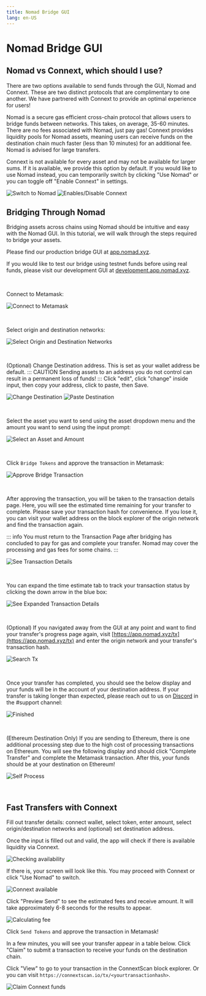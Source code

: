 ```yaml
---
title: Nomad Bridge GUI
lang: en-US
---
```


# Nomad Bridge GUI

## Nomad vs Connext, which should I use?

There are two options available to send funds through the GUI, Nomad and Connext. These are two distinct protocols that are complimentary to one another. We have partnered with Connext to provide an optimal experience for users!

Nomad is a secure gas efficient cross-chain protocol that allows users to bridge funds between networks. This takes, on average, 35-60 minutes. There are no fees associated with Nomad, just pay gas! Connext provides liquidity pools for Nomad assets, meaning users can receive funds on the destination chain much faster (less than 10 minutes) for an additional fee. Nomad is advised for large transfers.

Connext is not available for every asset and may not be available for larger sums. If it is available, we provide this option by default. If you would like to use Nomad instead, you can temporarily switch by clicking "Use Nomad" or you can toggle off "Enable Connext" in settings.

![Switch to Nomad](../public/tutorials/bridge-gui/use-nomad.png)
![Enables/Disable Connext](../public/tutorials/bridge-gui/enable-connext.png)

## Bridging Through Nomad

Bridging assets across chains using Nomad should be intuitive and easy with the Nomad GUI. In this tutorial, we will walk through the steps required to bridge your assets.

Please find our production bridge GUI at [app.nomad.xyz](https://app.nomad.xyz/).

If you would like to test our bridge using testnet funds before using real funds, please visit our development GUI at [development.app.nomad.xyz](https://development.app.nomad.xyz/).

<br>

Connect to Metamask:

![Connect to Metamask](../public/tutorials/bridge-gui/connect-metamask.png)

<br>

Select origin and destination networks:

![Select Origin and Destination Networks](../public/tutorials/bridge-gui/choose-networks.png)

<br>

(Optional) Change Destination address. This is set as your wallet address be default. ::: CAUTION Sending assets to an address you do not control can result in a permanent loss of funds! ::: Click "edit", click "change" inside input, then copy your address, click to paste, then Save.

![Change Destination](../public/tutorials/bridge-gui/change-dest-1.png)
![Paste Destination](../public/tutorials/bridge-gui/change-dest-2.png)

<br>

Select the asset you want to send using the asset dropdown menu and the amount you want to send using the input prompt:

![Select an Asset and Amount](../public/tutorials/bridge-gui/select-asset-amount.png)

<br>

Click `Bridge Tokens` and approve the transaction in Metamask:

![Approve Bridge Transaction](../public/tutorials/bridge-gui/approve-send-tx.png)

<br>

After approving the transaction, you will be taken to the transaction details page. Here, you will see the estimated time remaining for your transfer to complete. Please save your transaction hash for convenience. If you lose it, you can visit your wallet address on the block explorer of the origin network and find the transaction again.

::: info
You must return to the Transaction Page after bridging has concluded to pay for gas and complete your transfer. Nomad may cover the processing and gas fees for some chains.
:::

![See Transaction Details](../public/tutorials/bridge-gui/tx-hash-page.png)

<br>

You can expand the time estimate tab to track your transaction status by clicking the down arrow in the blue box:

![See Expanded Transaction Details](../public/tutorials/bridge-gui/tx-hash-page-expanded.png)

<br>

(Optional) If you navigated away from the GUI at any point and want to find your transfer's progress page again, visit [https://app.nomad.xyz/tx](https://app.nomad.xyz/tx) and enter the origin network and your transfer's transaction hash.

![Search Tx](../public/tutorials/bridge-gui/search-tx.png)

<br>

Once your transfer has completed, you should see the below display and your funds will be in the account of your destination address. If your transfer is taking longer than expected, please reach out to us on [Discord](https://discord.gg/RurtmJApqm) in the #support channel:

![Finished](../public/tutorials/bridge-gui/tx-finished.png)

<br>

(Ethereum Destination Only) If you are sending to Ethereum, there is one additional processing step due to the high cost of processing transactions on Ethereum. You will see the following display and should click "Complete Transfer" and complete the Metamask transaction. After this, your funds should be at your destination on Ethereum!

![Self Process](../public/tutorials/bridge-gui/self-process.png)

<br>

## Fast Transfers with Connext

Fill out transfer details: connect wallet, select token, enter amount, select origin/destination networks and (optional) set destination address.

Once the input is filled out and valid, the app will check if there is available liquidity via Connext.

![Checking availability](../public/tutorials/bridge-gui/checking-connext.png)

If there is, your screen will look like this. You may proceed with Connext or click "Use Nomad" to switch.

![Connext available](../public/tutorials/bridge-gui/connext-available.png)

Click "Preview Send" to see the estimated fees and receive amount. It will take approximately 6-8 seconds for the results to appear.

![Calculating fee](../public/tutorials/bridge-gui/calculating-fees.png)

Click `Send Tokens` and approve the transaction in Metamask!

In a few minutes, you will see your transfer appear in a table below. Click "Claim" to submit a transaction to receive your funds on the destination chain.

Click "View" to go to your transaction in the ConnextScan block explorer. Or you can visit `https://connextscan.io/tx/<yourtransactionhash>`.

![Claim Connext funds](../public/tutorials/bridge-gui/connext-claim.png)
